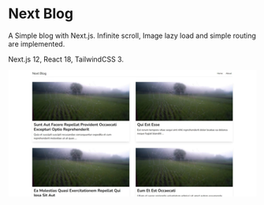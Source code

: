 # Next Blog

A Simple blog with Next.js. Infinite scroll, Image lazy load and simple routing are implemented.

Next.js 12, React 18, TailwindCSS 3.

![preview](preview.jpg)
